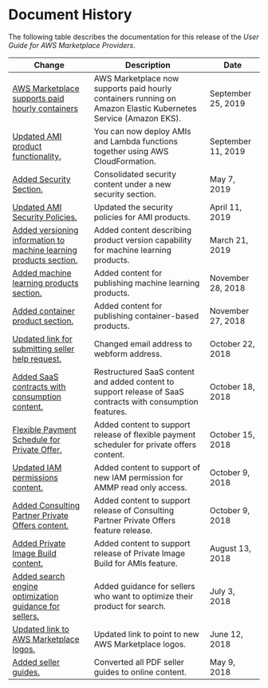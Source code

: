 # Document History<a name="document-history"></a>

The following table describes the documentation for this release of the *User Guide for AWS Marketplace Providers*\.

| Change | Description | Date | 
| --- |--- |--- |
| [AWS Marketplace supports paid hourly containers](https://docs.aws.amazon.com/marketplace/latest/userguide/container-based-products.html) | AWS Marketplace now supports paid hourly containers running on Amazon Elastic Kubernetes Service \(Amazon EKS\)\. | September 25, 2019 | 
| [Updated AMI product functionality\.](https://docs.aws.amazon.com/marketplace/latest/userguide/cloudformation-serverless-application.html) | You can now deploy AMIs and Lambda functions together using AWS CloudFormation\. | September 11, 2019 | 
| [Added Security Section\.](https://docs.aws.amazon.com/marketplace/latest/userguide/seller-security.html) | Consolidated security content under a new security section\. | May 7, 2019 | 
| [Updated AMI Security Policies\.](https://docs.aws.amazon.com/marketplace/latest/userguide/product-and-ami-policies.html) | Updated the security policies for AMI products\. | April 11, 2019 | 
| [Added versioning information to machine learning products section\.](https://docs.aws.amazon.com/marketplace/latest/userguide/machine-learning-frequently-asked-questions.html) | Added content describing product version capability for machine learning products\. | March 21, 2019 | 
| [Added machine learning products section\.](https://docs.aws.amazon.com/marketplace/latest/userguide/machine-learning-products.html) | Added content for publishing machine learning products\. | November 28, 2018 | 
| [Added container product section\.](https://docs.aws.amazon.com/marketplace/latest/userguide/container-based-products.html) | Added content for publishing container\-based products\. | November 27, 2018 | 
| [Updated link for submitting seller help request\.](https://docs.aws.amazon.com/marketplace/latest/userguide/user-guide-for-sellers.html#additional-seller-requirements-for-paid-products) | Changed email address to webform address\. | October 22, 2018 | 
| [Added SaaS contracts with consumption content\.](https://docs.aws.amazon.com/marketplace/latest/userguide/saas-contracts.html) | Restructured SaaS content and added content to support release of SaaS contracts with consumption features\. | October 18, 2018 | 
| [Flexible Payment Schedule for Private Offer\.](https://docs.aws.amazon.com/marketplace/latest/userguide/flexible-payment-scheduler.html) | Added content to support release of flexible payment scheduler for private offers content\. | October 15, 2018 | 
| [Updated IAM permissions content\.](https://docs.aws.amazon.com/marketplace/latest/userguide/marketplace-management-portal-user-access.html#detailed-management-portal-permissions) | Added content to support of new IAM permission for AMMP read only access\. | October 9, 2018 | 
| [Added Consulting Partner Private Offers content\.](https://docs.aws.amazon.com/marketplace/latest/userguide/consulting-partner-offers.html) | Added content to support release of Consulting Partner Private Offers feature release\. | October 9, 2018 | 
| [Added Private Image Build content\.](https://docs.aws.amazon.com/marketplace/latest/userguide/private-images.html) | Added content to support release of Private Image Build for AMIs feature\. | August 13, 2018 | 
| [Added search engine optimization guidance for sellers\.](https://docs.aws.amazon.com/marketplace/latest/userguide/search-engine-optimization.html) | Added guidance for sellers who want to optimize their product for search\. | July 3, 2018 | 
| [Updated link to AWS Marketplace logos\.](https://docs.aws.amazon.com/marketplace/latest/userguide/product-marketing.html#using-the-aws-marketplace-logo) | Updated link to point to new AWS Marketplace logos\. | June 12, 2018 | 
| [Added seller guides\.](https://docs.aws.amazon.com/marketplace/latest/userguide/what-is-marketplace.html) | Converted all PDF seller guides to online content\. | May 9, 2018 | 